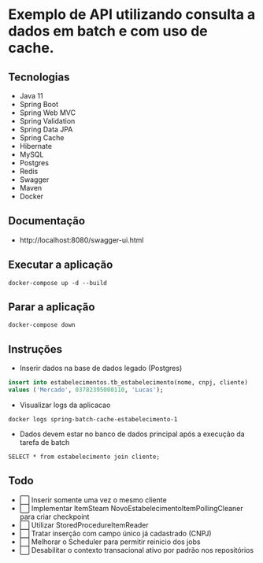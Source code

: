 # Exemplo de API utilizando consulta a dados em batch e com uso de cache.

## Tecnologias

- Java 11
- Spring Boot
- Spring Web MVC
- Spring Validation
- Spring Data JPA
- Spring Cache
- Hibernate
- MySQL
- Postgres
- Redis
- Swagger
- Maven
- Docker

## Documentação 

- http://localhost:8080/swagger-ui.html

## Executar a aplicação

```shell
docker-compose up -d --build
```

## Parar a aplicação

```shell
docker-compose down
```

## Instruções

- Inserir dados na base de dados legado (Postgres)

```sql
insert into estabelecimentos.tb_estabelecimento(nome, cnpj, cliente)
values ('Mercado', 03782395000110, 'Lucas');
```

- Visualizar logs da aplicacao

```shell
docker logs spring-batch-cache-estabelecimento-1
```

- Dados devem estar no banco de dados principal após a execução da tarefa de batch

```shell
SELECT * from estabelecimento join cliente;
```


## Todo

- ⬜ Inserir somente uma vez o mesmo cliente
- ⬜ Implementar ItemSteam NovoEstabelecimentoItemPollingCleaner para criar checkpoint
- ⬜ Utilizar StoredProcedureItemReader
- ⬜ Tratar inserção com campo único já cadastrado (CNPJ)
- ⬜ Melhorar o Scheduler para permitir reinicio dos jobs
- ⬜ Desabilitar o contexto transacional ativo por padrão nos repositórios